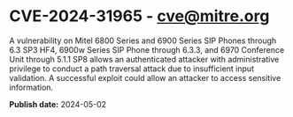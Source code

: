 # CVE-2024-31965 - cve@mitre.org

A vulnerability on Mitel 6800 Series and 6900 Series SIP Phones through 6.3 SP3 HF4, 6900w Series SIP Phone through 6.3.3, and 6970 Conference Unit through 5.1.1 SP8 allows an authenticated attacker with administrative privilege to conduct a path traversal attack due to insufficient input validation. A successful exploit could allow an attacker to access sensitive information.

**Publish date:** 2024-05-02
